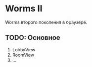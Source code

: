 # Worms II

Worms второго поколения в браузере.

## TODO: Основное

1. LobbyView
2. RoomView
3. ...
